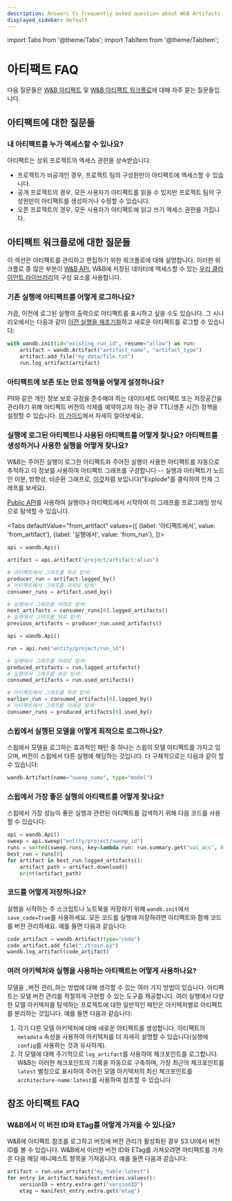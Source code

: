 ```yaml
---
description: Answers to frequently asked question about W&B Artifacts.
displayed_sidebar: default
---
```

import Tabs from '@theme/Tabs';
import TabItem from '@theme/TabItem';

# 아티팩트 FAQ

<head>
  <title>아티팩트에 대해 자주 묻는 질문</title>
</head>

다음 질문들은 [W&B 아티팩트](#questions-about-artifacts) 및 [W&B 아티팩트 워크플로](#questions-about-artifacts-workflows)에 대해 자주 묻는 질문들입니다.

## 아티팩트에 대한 질문들

### 내 아티팩트를 누가 엑세스할 수 있나요?

아티팩트는 상위 프로젝트의 엑세스 권한을 상속받습니다:

* 프로젝트가 비공개인 경우, 프로젝트 팀의 구성원만이 아티팩트에 엑세스할 수 있습니다.
* 공개 프로젝트의 경우, 모든 사용자가 아티팩트를 읽을 수 있지만 프로젝트 팀의 구성원만이 아티팩트를 생성하거나 수정할 수 있습니다.
* 오픈 프로젝트의 경우, 모든 사용자가 아티팩트에 읽고 쓰기 엑세스 권한을 가집니다.

## 아티팩트 워크플로에 대한 질문들

이 섹션은 아티팩트를 관리하고 편집하기 위한 워크플로에 대해 설명합니다. 이러한 워크플로 중 많은 부분이 [W&B API](../track/public-api-guide.md), W&B에 저장된 데이터에 엑세스할 수 있는 [우리 클라이언트 라이브러리](../../ref/python/README.md)의 구성 요소를 사용합니다.

### 기존 실행에 아티팩트를 어떻게 로그하나요?

가끔, 이전에 로그된 실행의 출력으로 아티팩트를 표시하고 싶을 수도 있습니다. 그 시나리오에서는 다음과 같이 [이전 실행을 재초기화](../runs/resuming.md)하고 새로운 아티팩트를 로그할 수 있습니다:

```python
with wandb.init(id="existing_run_id", resume="allow") as run:
    artifact = wandb.Artifact("artifact_name", "artifact_type")
    artifact.add_file("my_data/file.txt")
    run.log_artifact(artifact)
```

### 아티팩트에 보존 또는 만료 정책을 어떻게 설정하나요?

PII와 같은 개인 정보 보호 규정을 준수해야 하는 데이터세트 아티팩트 또는 저장공간을 관리하기 위해 아티팩트 버전의 삭제를 예약하고자 하는 경우 TTL(생존 시간) 정책을 설정할 수 있습니다. [이 가이드](./ttl.md)에서 자세히 알아보세요.

### 실행에 로그된 아티팩트나 사용된 아티팩트를 어떻게 찾나요? 아티팩트를 생성하거나 사용한 실행을 어떻게 찾나요?

W&B는 주어진 실행이 로그한 아티팩트와 주어진 실행이 사용한 아티팩트를 자동으로 추적하고 이 정보를 사용하여 아티팩트 그래프를 구성합니다 -- 실행과 아티팩트가 노드인 이분, 방향성, 비순환 그래프로, [이것](https://wandb.ai/shawn/detectron2-11/artifacts/dataset/furniture-small-val/06d5ddd4deeb2a6ebdd5/graph)처럼 보입니다("Explode"를 클릭하여 전체 그래프를 보세요).

[Public API](../../ref/python/public-api/README.md)를 사용하여 실행이나 아티팩트에서 시작하여 이 그래프를 프로그래밍 방식으로 탐색할 수 있습니다.

<Tabs
  defaultValue="from_artifact"
  values={[
    {label: '아티팩트에서', value: 'from_artifact'},
    {label: '실행에서', value: 'from_run'},
  ]}>
  <TabItem value="from_artifact">

```python
api = wandb.Api()

artifact = api.artifact("project/artifact:alias")

# 아티팩트에서 그래프를 위로 탐색:
producer_run = artifact.logged_by()
# 아티팩트에서 그래프를 아래로 탐색:
consumer_runs = artifact.used_by()

# 실행에서 그래프를 아래로 탐색:
next_artifacts = consumer_runs[0].logged_artifacts()
# 실행에서 그래프를 위로 탐색:
previous_artifacts = producer_run.used_artifacts()
```

  </TabItem>
  <TabItem value="from_run">

```python
api = wandb.Api()

run = api.run("entity/project/run_id")

# 실행에서 그래프를 아래로 탐색:
produced_artifacts = run.logged_artifacts()
# 실행에서 그래프를 위로 탐색:
consumed_artifacts = run.used_artifacts()

# 아티팩트에서 그래프를 위로 탐색:
earlier_run = consumed_artifacts[0].logged_by()
# 아티팩트에서 그래프를 아래로 탐색:
consumer_runs = produced_artifacts[0].used_by()
```

  </TabItem>
</Tabs>

### 스윕에서 실행된 모델을 어떻게 최적으로 로그하나요?

스윕에서 모델을 로그하는 효과적인 패턴 중 하나는 스윕의 모델 아티팩트를 가지고 있으며, 버전이 스윕에서 다른 실행에 해당하는 것입니다. 더 구체적으로는 다음과 같이 할 수 있습니다:

```python
wandb.Artifact(name="sweep_name", type="model")
```

### 스윕에서 가장 좋은 실행의 아티팩트를 어떻게 찾나요?

스윕에서 가장 성능이 좋은 실행과 관련된 아티팩트를 검색하기 위해 다음 코드를 사용할 수 있습니다:

```python
api = wandb.Api()
sweep = api.sweep("entity/project/sweep_id")
runs = sorted(sweep.runs, key=lambda run: run.summary.get("val_acc", 0), reverse=True)
best_run = runs[0]
for artifact in best_run.logged_artifacts():
    artifact_path = artifact.download()
    print(artifact_path)
```

### 코드를 어떻게 저장하나요?‌

실행을 시작하는 주 스크립트나 노트북을 저장하기 위해 `wandb.init`에서 `save_code=True`를 사용하세요. 모든 코드를 실행에 저장하려면 아티팩트와 함께 코드를 버전 관리하세요. 예를 들면 다음과 같습니다:

```python
code_artifact = wandb.Artifact(type="code")
code_artifact.add_file("./train.py")
wandb.log_artifact(code_artifact)
```

### 여러 아키텍처와 실행을 사용하는 아티팩트는 어떻게 사용하나요?

모델을 _버전 관리_하는 방법에 대해 생각할 수 있는 여러 가지 방법이 있습니다. 아티팩트는 모델 버전 관리를 적절하게 구현할 수 있는 도구를 제공합니다. 여러 실행에서 다양한 모델 아키텍처를 탐색하는 프로젝트에 대한 일반적인 패턴은 아키텍처별로 아티팩트를 분리하는 것입니다. 예를 들면 다음과 같습니다:

1. 각기 다른 모델 아키텍처에 대해 새로운 아티팩트를 생성합니다. 아티팩트의 `metadata` 속성을 사용하여 아키텍처를 더 자세히 설명할 수 있습니다(실행에 `config`를 사용하는 것과 유사하게).
2. 각 모델에 대해 주기적으로 `log_artifact`를 사용하여 체크포인트를 로그합니다. W&B는 이러한 체크포인트의 기록을 자동으로 구축하며, 가장 최근의 체크포인트를 `latest` 별칭으로 표시하여 주어진 모델 아키텍처의 최신 체크포인트를 `architecture-name:latest`를 사용하여 참조할 수 있습니다.

## 참조 아티팩트 FAQ

### W&B에서 이 버전 ID와 ETag를 어떻게 가져올 수 있나요?

W&B에 아티팩트 참조를 로그하고 버킷에 버전 관리가 활성화된 경우 S3 UI에서 버전 ID를 볼 수 있습니다. W&B에서 이러한 버전 ID와 ETag를 가져오려면 아티팩트를 가져온 다음 해당 매니페스트 항목을 가져옵니다. 예를 들면 다음과 같습니다:

```python
artifact = run.use_artifact("my_table:latest")
for entry in artifact.manifest.entries.values():
    versionID = entry.extra.get("versionID")
    etag = manifest_entry.extra.get("etag")
```